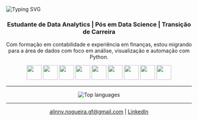 <img src="https://readme-typing-svg.herokuapp.com?font=Fira+Code&weight=600&size=24&pause=1000&center=true&vCenter=true&width=900&lines=Estudante+de+Data+Analytics;P%C3%B3s-graduanda+em+Data+Science;Transi%C3%A7%C3%A3o+de+Carreira+para+a+%C3%A1rea+de+Dados" alt="Typing SVG" />

<div align="center">
  <h3>Estudante de Data Analytics | Pós em Data Science | Transição de Carreira</h3>
  <p>Com formação em contabilidade e experiência em finanças, estou migrando para a área de dados com foco em análise, visualização e automação com Python.</p>
</div>

<p align="center">
  <img src="https://cdn.jsdelivr.net/gh/devicons/devicon/icons/python/python-original.svg" width="40" height="40"/>
  <img src="https://cdn.jsdelivr.net/gh/devicons/devicon/icons/sqlite/sqlite-original.svg" width="40" height="40"/>
  <img src="https://cdn.jsdelivr.net/gh/devicons/devicon/icons/mysql/mysql-original.svg" width="40" height="40"/>
  <img src="https://cdn.jsdelivr.net/gh/devicons/devicon/icons/pandas/pandas-original.svg" width="40" height="40"/>
  <img src="https://cdn.jsdelivr.net/gh/devicons/devicon/icons/numpy/numpy-original.svg" width="40" height="40"/>
  <img src="https://cdn.jsdelivr.net/gh/devicons/devicon/icons/jupyter/jupyter-original.svg" width="40" height="40"/>
  <img src="https://cdn.jsdelivr.net/gh/devicons/devicon/icons/github/github-original.svg" width="40" height="40"/>
  <img src="https://cdn.jsdelivr.net/gh/devicons/devicon/icons/linux/linux-original.svg" width="40" height="40"/>
  <img src="https://upload.wikimedia.org/wikipedia/commons/3/38/Jupyter_logo.svg" width="40" height="40"/>
</p>
</p>

---

<!-- Linguagens mais usadas -->

<p align="center">
  <img src="https://github-readme-stats.vercel.app/api/top-langs/?username=nogalinny&layout=compact&langs_count=8&theme=default" alt="Top languages" />
</p>

---

<p align="center">
  <a href="mailto:nogalinny@gmail.com">alinny.nogueira.gf@gmail.com</a> |
  <a href="https://www.linkedin.com/in/nogalinny/">LinkedIn</a>
</p>
